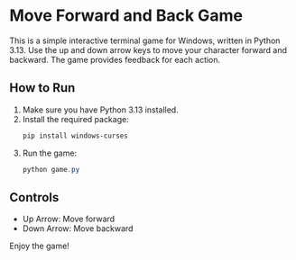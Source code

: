 # Move Forward and Back Game

This is a simple interactive terminal game for Windows, written in Python 3.13. Use the up and down arrow keys to move your character forward and backward. The game provides feedback for each action.

## How to Run

1. Make sure you have Python 3.13 installed.
2. Install the required package:
   ```powershell
   pip install windows-curses
   ```
3. Run the game:
   ```powershell
   python game.py
   ```

## Controls
- Up Arrow: Move forward
- Down Arrow: Move backward

Enjoy the game!
